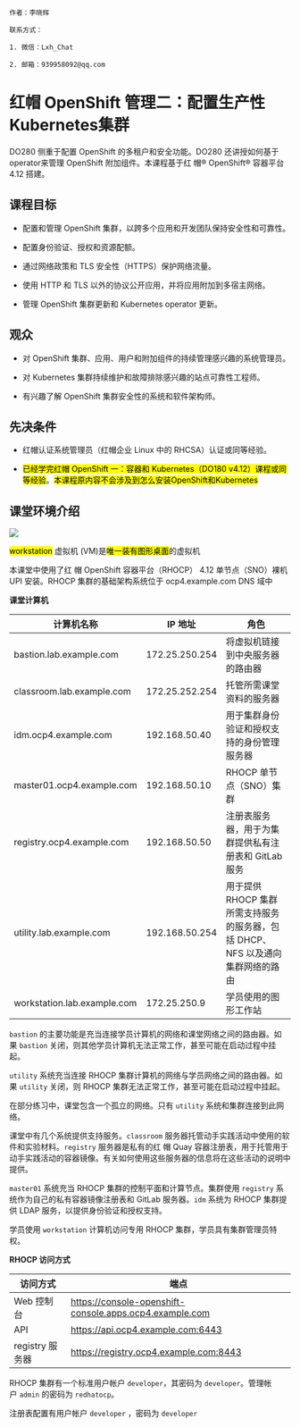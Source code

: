 ```text
作者：李晓辉

联系方式：

1. 微信：Lxh_Chat

2. 邮箱：939958092@qq.com 
```

# 红帽 OpenShift 管理二：配置生产性Kubernetes集群

DO280 侧重于配置 OpenShift 的多租户和安全功能。​DO280 还讲授如何基于operator来管理 OpenShift 附加组件。​本课程基于红 帽® OpenShift® 容器平台 4.12 搭建。​

## 课程目标

- 配置和管理 OpenShift 集群，以跨多个应用和开发团队保持安全性和可靠性。​

- 配置身份验证、​授权和资源配额。​

- 通过网络政策和 TLS 安全性（HTTPS）保护网络流量。​

- 使用 HTTP 和 TLS 以外的协议公开应用，并将应用附加到多宿主网络。​

- 管理 OpenShift 集群更新和 Kubernetes operator 更新。​

## 观众

- 对 OpenShift 集群、​应用、​用户和附加组件的持续管理感兴趣的系统管理员。​

- 对 Kubernetes 集群持续维护和故障排除感兴趣的站点可靠性工程师。​

- 有兴趣了解 OpenShift 集群安全性的系统和软件架构师。​

## 先决条件

- 红帽认证系统管理员（红帽企业 Linux 中的 RHCSA）认证或同等经验。 

- <mark>已经学完红帽 OpenShift 一：容器和 Kubernetes（DO180 v4.12）课程或同等经验</mark>。<mark>本课程原内容不会涉及到怎么安装OpenShift和Kubernetes</mark>

## 课堂环境介绍

![](https://gitee.com/cnlxh/do280/raw/master/images/Chapter0/Single_node_cluster.svg)

<mark>workstation</mark> 虚拟机 (VM)是<mark>唯⼀装有图形桌⾯</mark>的虚拟机

本课堂中使用了红 帽 OpenShift 容器平台（RHOCP）  4.12 单节点（SNO）裸机 UPI 安装。​RHOCP 集群的基础架构系统位于 ocp4.example.com DNS 域中

**课堂计算机**

| 计算机名称                       | IP 地址          | 角色                                               |
| --------------------------- | -------------- | ------------------------------------------------ |
| bastion.lab.example.com     | 172.25.250.254 | 将虚拟机链接到中央服务器的路由器                                 |
| classroom.lab.example.com   | 172.25.252.254 | 托管所需课堂资料的服务器                                     |
| idm.ocp4.example.com        | 192.168.50.40  | 用于集群身份验证和授权支持的身份管理服务器                            |
| master01.ocp4.example.com   | 192.168.50.10  | RHOCP 单节点（SNO）集群                                 |
| registry.ocp4.example.com   | 192.168.50.50  | 注册表服务器，用于为集群提供私有注册表和 GitLab 服务                   |
| utility.lab.example.com     | 192.168.50.254 | 用于提供 RHOCP 集群所需支持服务的服务器，包括 DHCP、​NFS 以及通向集群网络的路由 |
| workstation.lab.example.com | 172.25.250.9   | 学员使用的图形工作站                                       |

`bastion` 的主要功能是充当连接学员计算机的网络和课堂网络之间的路由器。​如果 `bastion` 关闭，则其他学员计算机无法正常工作，甚至可能在启动过程中挂起。​

`utility` 系统充当连接 RHOCP 集群计算机的网络与学员网络之间的路由器。​如果 `utility` 关闭，则 RHOCP 集群无法正常工作，甚至可能在启动过程中挂起。​

在部分练习中，课堂包含一个孤立的网络。​只有 `utility` 系统和集群连接到此网络。​

课堂中有几个系统提供支持服务。​`classroom` 服务器托管动手实践活动中使用的软件和实验材料。​`registry` 服务器是私有的红 帽 Quay 容器注册表，用于托管用于动手实践活动的容器镜像。​有关如何使用这些服务器的信息将在这些活动的说明中提供。​

`master01` 系统充当 RHOCP 集群的控制平面和计算节点。​集群使用 `registry` 系统作为自己的私有容器镜像注册表和 GitLab 服务器。​`idm` 系统为 RHOCP 集群提供 LDAP 服务，以提供身份验证和授权支持。​

学员使用 `workstation` 计算机访问专用 RHOCP 集群，学员具有集群管理员特权。​

**RHOCP 访问方式**

| 访问方式         | 端点                                                      |
| ------------ | ------------------------------------------------------- |
| Web 控制台      | https://console-openshift-console.apps.ocp4.example.com |
| API          | https://api.ocp4.example.com:6443                       |
| registry 服务器 | https://registry.ocp4.example.com:8443                  |

RHOCP 集群有一个标准用户帐户 `developer`，其密码为 `developer`。​管理帐户 `admin` 的密码为 `redhatocp`。​

注册表配置有用户帐户 `developer` ，密码为 `developer`
